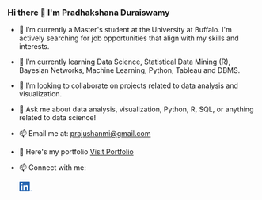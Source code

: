 ### Hi there 👋 I'm Pradhakshana Duraiswamy

- 🔭 I’m currently a Master's student at the University at Buffalo. I'm actively searching for job opportunities that align with my skills and interests.
- 🌱 I’m currently learning Data Science, Statistical Data Mining (R), Bayesian Networks, Machine Learning, Python, Tableau and DBMS.
- 👯 I’m looking to collaborate on projects related to data analysis and visualization.
- 💬 Ask me about data analysis, visualization, Python, R, SQL, or anything related to data science!
- 📫 Email me at: prajushanmi@gmail.com
- 🔭 Here's my portfolio [Visit Portfolio](https://pradhakshanad.github.io/portfolio/)
- 📫 Connect with me:
  
  <a href="https://www.linkedin.com/in/pradhakshanaduraiswamy/">
  <img src="LI-In-Bug.png" alt="LinkedIn" width="25" height="20">
</a>


